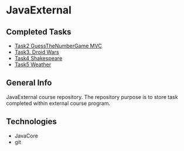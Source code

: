 # JavaExternal


## Completed Tasks
* [Task2 GuessTheNumberGame MVC](https://github.com/keynod/JavaExternal/tree/master/GuessTheNumber)
* [Task3. Droid Wars](https://github.com/keynod/JavaExternal/tree/master/DroidWars)
* [Task4 Shakespeare](https://github.com/keynod/JavaExternal/tree/master/Shakespeare)
* [Task5 Weather](https://github.com/keynod/JavaExternal/tree/master/Weather)

## General Info
JavaExternal course repository. 
The repository purpose is to store task completed within external course program. 

## Technologies
* JavaCore 
* git
